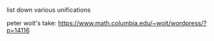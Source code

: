 list down various unifications

peter woit's take: https://www.math.columbia.edu/~woit/wordpress/?p=14116 

